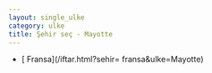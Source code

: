```yaml
---
layout: single_ulke
category: ulke
title: Şehir seç - Mayotte
---
```

* [ Fransa](/iftar.html?sehir= fransa&ulke=Mayotte)
